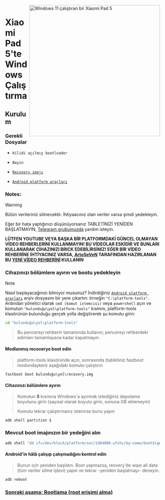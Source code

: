 <img align="right" src="https://raw.githubusercontent.com/erdilS/Port-Windows-11-Xiaomi-Pad-5/main/nabu.png" width="425" alt="Windows 11 çalıştıran bir Xiaomi Pad 5">

# Xiaomi Pad 5'te Windows Çalıştırma

## Kurulum

### Gerekli Dosyalar

- ```Kilidi açılmış bootloader```

- `Beyin`

- [```Recovery imajı```](https://github.com/erdilS/Port-Windows-11-Xiaomi-Pad-5/releases/download/1.0/recovery.img)

- [```Android platform araçları```](https://developer.android.com/studio/releases/platform-tools)

### Notes:
> [!Warning]
> Bütün verileriniz silinecektir. İhtiyaacınız olan veriler varsa şimdi yedekleyin.
> 
> Eğer bir hata yaptığınızı düşünüyorsanız TABLETİNİZİ YENİDEN BAŞLATMAYIN, [Telegram grubumuzda](https://t.me/nabuwoa) yardım isteyin.
>
>**LÜTFEN YOUTUBE VEYA BAŞKA BİR PLATFORMDAKİ GÜNCEL OLMAYAN VİDEO REHBERLERİNİ KULLANMAYIN! BU VİDEOLAR ESKİDİR VE BUNLARI KULLANARAK CİHAZINIZI BRICK EDEBİLİRSİNİZ! EĞER BİR VİDEO REHBERİNE İHTİYACINIZ VARSA, [ArtoSeVeN](https://www.youtube.com/channel/UCYjwfxlYlJ7Nnzv01oszQvA) TARAFINDAN HAZIRLANAN BU [YENİ VİDEO REHBERİNİ](https://youtu.be/BbgTbTGbXYg) KULLANIN**


### Cihazınızı bölümlere ayırın ve bootu yedekleyin
> [!NOTE]
> Nasıl başlayacağınızı bilmiyor musunuz? İndirdiğiniz [```Android platform araçları```](https://developer.android.com/studio/releases/platform-tools) arşiv dosyasını bir yere çıkartın: örneğin ``"C:\platform-tools"``. Ardından yönetici olarak ``cmd (komut istemcisi)`` veya `powershell` açın ve komutun `"bulunduğu\yol\platform-tools"` kısmını, platform-tools klasörünün bulunduğu gerçek yolla değiştirerek şu komutu girin:

```cmd
cd "bulunduğu\yol\platform-tools"
```
> Bu pencereyi rehberin tamamında kullanın; pencereyi rehberdeki adımları tamamlayana kadar kapatmayın.

#### Modlanmış recoverye boot edin
> platform-tools klasöründe açın, sonrasında (tabletiniz fastboot modundayken) aşağıdaki komutu çalıştırın
```cmd
fastboot boot bulunduğu\yol\recovery.img
```

#### Cihazınızı bölümlere ayırın
> Komutun **$** kısmına Windows'a ayırmak istediğiniz depolama boyutunu girin (sayısal olarak boyutu girin, sonuna GB eklemeyin)
> 
> Komutu tekrar çalıştırmanız istenirse bunu yapın
```sh
adb shell partition $
```

### Mevcut boot imajınızın bir yedeğini alın
```cmd
adb shell "dd if=/dev/block/platform/soc/1d84000.ufshc/by-name/boot$(getprop ro.boot.slot_suffix) of=/tmp/normal_boot.img" && adb pull /tmp/normal_boot.img
```

#### Android'in hâlâ çalışıp çalışmadığını kontrol edin 
> Bunun için yeniden başlatın. Boot yapmazsa, reovery'de wipe all data (tüm veriler silme işlevi) yapın ve tekrar -yeniden başlatmayı- deneyin.

```cmd
adb reboot
```


### [Sonraki aşama: Rootlama (root erişimi alma)](/guide/Turkish/2-rootguide-tr.md)
